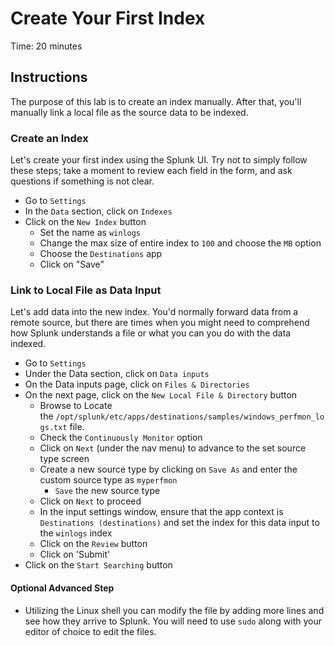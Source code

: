# Create Your First Index
Time: 20 minutes

## Instructions
The purpose of this lab is to create an index manually. After that, you'll manually link a local file as the source data to be indexed.

### Create an Index
Let's create your first index using the Splunk UI. Try not to simply follow these steps; take a moment to review each field in the form, and ask questions if something is not clear.

- Go to `Settings`
- In the `Data` section, click on `Indexes`
- Click on the `New Index` button 
  - Set the name as `winlogs`
  - Change the max size of entire index to `100` and choose the `MB` option
  - Choose the `Destinations` app
  - Click on "Save"

### Link to Local File as Data Input
Let's add data into the new index. You'd normally forward data from a remote source, but there are times when you might need to comprehend how Splunk understands a file or what you can you do with the data indexed.

- Go to `Settings`
- Under the Data section, click on `Data inputs`
- On the Data inputs page, click on `Files & Directories`
- On the next page, click on the `New Local File & Directory` button
  - Browse to Locate the `/opt/splunk/etc/apps/destinations/samples/windows_perfmon_logs.txt` file.
  - Check the `Continuously Monitor` option
  - Click on `Next` (under the nav menu) to advance to the set source type screen
  - Create a new source type by clicking on `Save As` and enter the custom source type as `myperfmon`
    - `Save` the new source type
  - Click on `Next` to proceed 
  - In the input settings window, ensure that the app context is `Destinations (destinations)` and set the index for this data input to the `winlogs` index
  - Click on the `Review` button 
  - Click on 'Submit'
- Click on the `Start Searching` button 

#### Optional Advanced Step

- Utilizing the Linux shell you can modify the file by adding more lines and see how they arrive to Splunk.  You will need to use `sudo` along with your editor of choice to edit the files.

